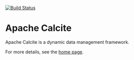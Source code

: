 <!--
{% comment %}
Licensed to the Apache Software Foundation (ASF) under one or more
contributor license agreements.  See the NOTICE file distributed with
this work for additional information regarding copyright ownership.
The ASF licenses this file to you under the Apache License, Version 2.0
(the "License"); you may not use this file except in compliance with
the License.  You may obtain a copy of the License at

http://www.apache.org/licenses/LICENSE-2.0

Unless required by applicable law or agreed to in writing, software
distributed under the License is distributed on an "AS IS" BASIS,
WITHOUT WARRANTIES OR CONDITIONS OF ANY KIND, either express or implied.
See the License for the specific language governing permissions and
limitations under the License.
{% endcomment %}
-->
[![Build Status](https://travis-ci.org/julianhyde/incubator-calcite.svg?branch=master)](https://travis-ci.org/julianhyde/incubator-calcite)

# Apache Calcite

Apache Calcite is a dynamic data management framework.

For more details, see the [home page](http://calcite.incubator.apache.org).
